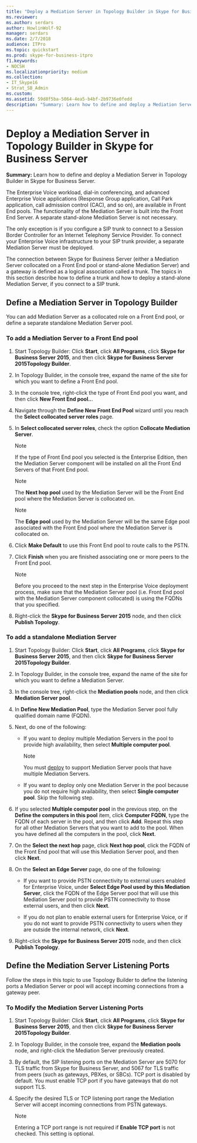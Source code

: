 ```yaml
---
title: "Deploy a Mediation Server in Topology Builder in Skype for Business Server"
ms.reviewer: 
ms.author: serdars
author: HowlinWolf-92
manager: serdars
ms.date: 2/7/2018
audience: ITPro
ms.topic: quickstart
ms.prod: skype-for-business-itpro
f1.keywords:
- NOCSH
ms.localizationpriority: medium
ms.collection: 
- IT_Skype16
- Strat_SB_Admin
ms.custom: 
ms.assetid: 59d8f5ba-5064-4ea5-b4bf-2b9736e0fedd
description: "Summary: Learn how to define and deploy a Mediation Server in Topology Builder in Skype for Business Server."
---
```


# Deploy a Mediation Server in Topology Builder in Skype for Business Server
 
**Summary:** Learn how to define and deploy a Mediation Server in Topology Builder in Skype for Business Server.
  
The Enterprise Voice workload, dial-in conferencing, and advanced Enterprise Voice applications (Response Group application, Call Park application, call admission control (CAC), and so on), are available in Front End pools. The functionality of the Mediation Server is built into the Front End Server. A separate stand-alone Mediation Server is not necessary. 
  
The only exception is if you configure a SIP trunk to connect to a Session Border Controller for an Internet Telephony Service Provider. To connect your Enterprise Voice infrastructure to your SIP trunk provider, a separate Mediation Server must be deployed.
  
The connection between Skype for Business Server (either a Mediation Server collocated on a Front End pool or stand-alone Mediation Server) and a gateway is defined as a logical association called a trunk. The topics in this section describe how to define a trunk and how to deploy a stand-alone Mediation Server, if you connect to a SIP trunk.
  
## Define a Mediation Server in Topology Builder

You can add Mediation Server as a collocated role on a Front End pool, or define a separate standalone Mediation Server pool.
  
### To add a Mediation Server to a Front End pool

1. Start Topology Builder: Click **Start**, click **All Programs**, click **Skype for Business Server 2015**, and then click **Skype for Business Server 2015Topology Builder**.
    
2. In Topology Builder, in the console tree, expand the name of the site for which you want to define a Front End pool.
    
3. In the console tree, right-click the type of Front End pool you want, and then click **New Front End pool..**.
    
4. Navigate through the **Define New Front End Pool** wizard until you reach the **Select collocated server roles** page.
    
5. In **Select collocated server roles**, check the option **Collocate Mediation Server**.
    
    > [!NOTE]
    > If the type of Front End pool you selected is the Enterprise Edition, then the Mediation Server component will be installed on all the Front End Servers of that Front End pool. 
  
    > [!NOTE]
    > The **Next hop pool** used by the Mediation Server will be the Front End pool where the Mediation Server is collocated on.
  
    > [!NOTE]
    > The **Edge pool** used by the Mediation Server will be the same Edge pool associated with the Front End pool where the Mediation Server is collocated on.
  
6. Click **Make Default** to use this Front End pool to route calls to the PSTN.
    
7. Click **Finish** when you are finished associating one or more peers to the Front End pool.
    
    > [!NOTE]
    > Before you proceed to the next step in the Enterprise Voice deployment process, make sure that the Mediation Server pool (i.e. Front End pool with the Mediation Server component collocated) is using the FQDNs that you specified. 
  
8. Right-click the **Skype for Business Server 2015** node, and then click **Publish Topology**.
    
### To add a standalone Mediation Server

1. Start Topology Builder: Click **Start**, click **All Programs**, click **Skype for Business Server 2015**, and then click **Skype for Business Server 2015Topology Builder**.
    
2. In Topology Builder, in the console tree, expand the name of the site for which you want to define a Mediation Server.
    
3. In the console tree, right-click the **Mediation pools** node, and then click **Mediation Server pool**.
    
4. In **Define New Mediation Pool**, type the Mediation Server pool fully qualified domain name (FQDN).
    
5. Next, do one of the following:
    
   - If you want to deploy multiple Mediation Servers in the pool to provide high availability, then select **Multiple computer pool**.
    
     > [!NOTE]
     > You must [deploy](../../plan-your-deployment/network-requirements/load-balancing.md#BKMK_DNSLoadBalancing) to support Mediation Server pools that have multiple Mediation Servers.
  
   - If you want to deploy only one Mediation Server in the pool because you do not require high availability, then select **Single computer pool**. Skip the following step.
    
6. If you selected **Multiple computer pool** in the previous step, on the **Define the computers in this pool** item, click **Computer FQDN**, type the FQDN of each server in the pool, and then click **Add**. Repeat this step for all other Mediation Servers that you want to add to the pool. When you have defined all the computers in the pool, click **Next**.
    
7. On the **Select the next hop** page, click **Next hop pool**, click the FQDN of the Front End pool that will use this Mediation Server pool, and then click **Next**.
    
8. On the **Select an Edge Server** page, do one of the following:
    
   - If you want to provide PSTN connectivity to external users enabled for Enterprise Voice, under **Select Edge Pool used by this Mediation Server**, click the FQDN of the Edge Server pool that will use this Mediation Server pool to provide PSTN connectivity to those external users, and then click **Next**.
    
   - If you do not plan to enable external users for Enterprise Voice, or if you do not want to provide PSTN connectivity to users when they are outside the internal network, click **Next**.
    
9. Right-click the **Skype for Business Server 2015** node, and then click **Publish Topology**.
    
## Define the Mediation Server Listening Ports

Follow the steps in this topic to use Topology Builder to define the listening ports a Mediation Server or pool will accept incoming connections from a gateway peer.
  
### To Modify the Mediation Server Listening Ports

1. Start Topology Builder: Click **Start**, click **All Programs**, click **Skype for Business Server 2015**, and then click **Skype for Business Server 2015Topology Builder**.
    
2. In Topology Builder, in the console tree, expand the **Mediation pools** node, and right-click the Mediation Server previously created.
    
3. By default, the SIP listening ports on the Mediation Server are 5070 for TLS traffic from Skype for Business Server, and 5067 for TLS traffic from peers (such as gateways, PBXes, or SBCs). TCP port is disabled by default. You must enable TCP port if you have gateways that do not support TLS.
    
4. Specify the desired TLS or TCP listening port range the Mediation Server will accept incoming connections from PSTN gateways.
    
    > [!NOTE]
    > Entering a TCP port range is not required if **Enable TCP port** is not checked. This setting is optional.
  

